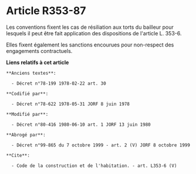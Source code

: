 # Article R353-87

Les conventions fixent les cas de résiliation aux torts du bailleur pour lesquels il peut être fait application des
dispositions de l'article L. 353-6.

Elles fixent également les sanctions encourues pour non-respect des engagements contractuels.

**Liens relatifs à cet article**

	**Anciens textes**:

	  - Décret n°78-199 1978-02-22 art. 30

	**Codifié par**:

	  - Décret n°78-622 1978-05-31 JORF 8 juin 1978

	**Modifié par**:

	  - Décret n°80-416 1980-06-10 art. 1 JORF 13 juin 1980

	**Abrogé par**:

	  - Décret n°99-865 du 7 octobre 1999 - art. 2 (V) JORF 8 octobre 1999

	**Cite**:

	  - Code de la construction et de l'habitation. - art. L353-6 (V)
